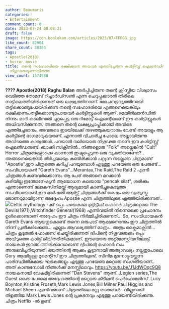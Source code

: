 ```yaml
---
author: Beaumaris
categories:
- Entertainment
comment_count: 0
date: 2023-07-24 08:08:21
draft: false
image: https://cdn.boolokam.com/articles/2023/07/FFFGG.jpg
like_count: 82904
share_count: 38384
tags:
- Apostle(2018)
- horror movie
title: തന്റെ സഹോദരിയെ രക്ഷിക്കാൻ അയാൾ എത്തിച്ചേർന്ന കൾട്ടിസ്റ്റ് ഐലൻഡിന് പറയാൻ വലിയൊരു
  നിഗൂഢതയുണ്ടായിരുന്നു
view_count: 1574988
---
```


**???? Apostle(2018)** **Raghu Balan** അർപ്പിച്ചിരുന്ന തന്റെ ക്രിസ്തീയ വിശ്വാസം വെടിഞ്ഞ തോമസ് റിച്ചാർഡ്സൺ എന്ന ചെറുപ്പക്കാരൻ തിരികെ നാട്ടിലെത്തിയിരിക്കുന്നത് ഒരു ലക്ഷ്യത്തിനാണ്. മോചനദ്രവ്യത്തിനായി തട്ടിക്കൊണ്ടുപോയിരിക്കുന്ന തന്റെ സഹോദരിയെ എങ്ങനെയെങ്കിലും രക്ഷിക്കണം.തട്ടിക്കൊണ്ടുപോയവർ കൾട്ടിസ്റ്റുകൾ ആണ് .മെയിൻലാൻഡിൽ നിന്നും മാറി കടലിനാൽ ചുറ്റപ്പെട്ട ഒരു റിമോട്ട് ഐലന്റിലാണ് ഈ കൾട്ടിസ്റ്റുകൾ അധിവസിക്കുന്നത്. [](https://cdn.boolokam.com/articles/2023/07/R22R.jpg)അങ്ങനെ തന്റെ ലക്ഷ്യപ്രാപ്തിക്കായി അവിടെ എത്തിച്ചേരാനും, അവരുടെ ഇടയിലേക്ക് നുഴഞ്ഞുകയറാനും വേണ്ടി അയാളും ആ കൾട്ടിന്റെ ഭാഗമാവുകയാണ്..എന്നാൽ വിചാരിച്ച പോലെ അല്ലായിരുന്നു അവിടത്തെ കാര്യങ്ങൾ. പറയാൻ വലിയൊരു നിഗൂഢത തന്നെ ഈ കൾട്ടിസ്റ്റ് ഐലൻഡനുണ്ട്. ബാക്കി സ്‌ക്രീനിൽ.. നിങ്ങളൊരു "Folk" അല്ലെങ്കിൽ "Cult" Horror ചിത്രങ്ങളൊക്കെ കാണാൻ ഇഷ്ടപ്പെടുന്ന ഒരു വ്യക്തിയാണോ?.. അങ്ങനെയെങ്കിൽ തീർച്ചയായും കണ്ടിരിക്കാൻ പറ്റുന്ന നല്ലൊരു ചിത്രമാണ് "Apostle".ഈ ചിത്രത്തെ കുറിച്ച് പറയുമ്പോൾ എടുത്തു പറയേണ്ട ഒരു പേരുണ്ട്... സംവിധായകൻ "Gareth Evans"...Merantau,The Raid,The Raid 2 എന്നീ ചിത്രങ്ങൾ കണ്ടവർക്കൊന്നും ആ പേര് അങ്ങനെ മറക്കാൻ കഴിയില്ല.ഇന്തോനേഷ്യൻ ആയോധന കലയായ "pencak silat", ശരിക്കും എന്താണെന്ന് ലോകസിനിമയ്ക്ക് ആദ്യമായി കാണിച്ചുകൊടുത്ത സംവിധായകൻ.ഈ മാർഷൽ ആർട്സ് ചിത്രങ്ങൾക്ക് ശേഷം ഒരു വ്യത്യസ്ത ജോണറുമായിട്ടാണ് അദ്ദേഹം Apostle എന്ന ചിത്രത്തിലൂടെ എത്തിയിരിക്കുന്നത്.. [![](https://cdn.boolokam.com/articles/2023/07/FFFGG.jpg)](https://cdn.boolokam.com/articles/2023/07/FFFGG.jpg)Celtic mythology -ക്ക് ഒപ്പം പഴയകാല ബ്രിട്ടീഷ് ഹൊറർ ചിത്രങ്ങളായ The Devils(1971),Witchfinder General(1968) എന്നിവയിൽ നിന്നൊക്കെ പ്രചോദനം ഉൾക്കൊണ്ടാണ് അദ്ദേഹം ഈ ചിത്രം നിർമ്മിച്ചിരിക്കുന്നത്... So, സംവിധായകൻ Gareth Evans ആയതുകൊണ്ട് തന്നെ ഒരുപാട് ആക്ഷനൊന്നും ഈ ചിത്രത്തിൽ നിന്ന് പ്രതീക്ഷിക്കേണ്ട... എല്ലാം ആവശ്യത്തിന് മാത്രം.. അതും ക്ലൈമാക്സിൽ... ചിത്രം കൂടുതൽ ഫോക്കസ് ചെയ്തിരിക്കുന്നത് ദ്വീപിന്റെ നിഗൂഢതക്കും ഒപ്പം അവിടുത്തെ കൾട്ട് ജീവിതരീതിക്കുമാണ്. ഈയൊരു അറ്റ്മോസ്ഫിയറിലോട്ട് നായകൻ ഇറങ്ങിത്തിരിക്കുമ്പോഴാണ് ദ്വീപിന്റെ ഹൊറർ നാം അനുഭവിച്ചറിയുന്നത്. ഭയത്തിന്റെ ആക്കം കൂട്ടാനായി അത്യാവശ്യം നല്ലതുപോലെ Gory ആയിട്ടുള്ള മൂമെന്റ്സ് ഈ ചിത്രത്തിലുണ്ട്. സിനിമ മുന്നോട്ടുവയ്ക്കുന്ന പാരിസ്ഥിതികമായ ഘടകങ്ങളും എടുത്തു പറയേണ്ട മറ്റൊരു സംഗതിയാണ്.. അത് കാണുമ്പോൾ നിങ്ങൾക്ക് മനസ്സിലാവും. https://youtu.be/J1JdWOqc9Q8 നായകനായി വേഷമിട്ടിരിക്കുന്നത് "Dan Stevens" ആണ്...Legion series,The Guest ഒക്കെ പോലെ അദ്ദേഹത്തിന്റെ മറ്റൊരു കിടിലൻ പെർഫോമൻസ് .Lucy Boynton,Kristine Froseth,Mark Lewis Jones,Bill Milner,Paul Higgins and Michael Sheen എന്നിവരാണ് ചിത്രത്തിലെ മറ്റു താരങ്ങൾ.. വില്ലനായി തിളങ്ങിയ Mark Lewis Jones ന്റെ പ്രകടനവും എടുത്തു പറയേണ്ടിയിരിക്കുന്നു. ചിത്രം Netflix -ൽ ഉണ്ട്.